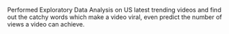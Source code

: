 Performed Exploratory Data Analysis on US latest trending videos and find out the catchy words which make a video viral, even predict the number of views a video can achieve. 
